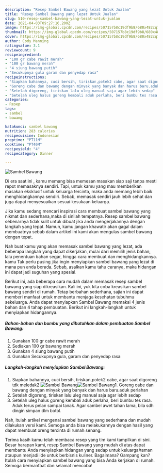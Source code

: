 ```yaml
---
description: "Resep Sambel Bawang yang lezat Untuk Jualan"
title: "Resep Sambel Bawang yang lezat Untuk Jualan"
slug: 510-resep-sambel-bawang-yang-lezat-untuk-jualan
date: 2021-04-03T09:27:16.200Z
image: https://img-global.cpcdn.com/recipes/507157b8c19df9b8/680x482cq70/sambel-bawang-foto-resep-utama.jpg
thumbnail: https://img-global.cpcdn.com/recipes/507157b8c19df9b8/680x482cq70/sambel-bawang-foto-resep-utama.jpg
cover: https://img-global.cpcdn.com/recipes/507157b8c19df9b8/680x482cq70/sambel-bawang-foto-resep-utama.jpg
author: Cody Manning
ratingvalue: 3.1
reviewcount: 9
recipeingredient:
- "100 gr cabe rawit merah"
- "100 gr bawang merah"
- "4 siung bawang putih"
- "Secukupnya gula garam dan penyedap rasa"
recipeinstructions:
- "Siapkan bahannya, cuci bersih, tiriskan,potek2 cabe, agar saat digoreng tdk meledak2"
- "Goreng cabe dan bawang dengan minyak yang banyak dan harus baru.aduk perlahan"
- "Setelah digoreng, tiriskan lalu uleg manual saja agar lebih sedap"
- "Setelah uleg halus goreng kembali aduk perlaha, beri bumbu tes rasa. Aduk terus pelan sampai tanak. Agar sambel awet tahan lama, bila sdh dingin simpan dlm botol."
categories:
- Resep
tags:
- sambel
- bawang

katakunci: sambel bawang 
nutrition: 283 calories
recipecuisine: Indonesian
preptime: "PT11M"
cooktime: "PT40M"
recipeyield: "4"
recipecategory: Dinner

---
```



![Sambel Bawang](https://img-global.cpcdn.com/recipes/507157b8c19df9b8/680x482cq70/sambel-bawang-foto-resep-utama.jpg)

Di era  saat ini , kamu memang bisa memesan masakan siap saji tanpa mesti repot memasaknya sendiri. Tapi, untuk kamu yang mau memberikan masakan eksklusif untuk keluarga tercinta, maka anda memang lebih baik menghidangkannya sendiri. Sebab, memasak sendiri jauh lebih sehat dan juga dapat menyesuaikan sesuai kesukaan keluarga.

Jika kamu sedang mencari inspirasi cara membuat sambel bawang yang nikmat dan sederhana,maka di sinilah tempatnya. Resep sambel bawang  sebenarnya tidak sulit untuk dibuat jika anda mengerjakannya dengan langkah yang tepat. Namun, kamu jangan khawatir akan gagal dalam membuatnya 
sebab dalam artikel ini kami akan mengulas sambel bawang dengan tepat.  



Nah buat kamu yang akan memasak sambel bawang yang lezat, ada beberapa langkah yang dapat dikerjakan, mulai dari memilih jenis bahan, lalu penentuan bahan segar, hingga cara membuat dan menghidangkannya. kamu Tak perlu pusing jika ingin menyiapkan sambel bawang yang lezat di mana pun anda berada. Sebab, asalkan kamu  tahu caranya, maka hidangan ini dapat jadi suguhan yang spesial.

Berikut ini, ada beberapa cara mudah dalam memasak resep sambel bawang yang siap dikreasikan. Kali ini, yuk kita coba kreasikan sambel bawang sendiri di rumah. Tetap berbahan sederhana, sajian ini dapat memberi manfaat untuk membantu menjaga kesehatan tubuhmu sekeluarga. Anda dapat menyiapkan Sambel Bawang memakai 4 jenis bahan dan 4 tahap pembuatan. Berikut ini langkah-langkah untuk menyiapkan hidangannya.

<!--inarticleads1-->

##### Bahan-bahan dan bumbu yang dibutuhkan dalam pembuatan Sambel Bawang:

1. Gunakan 100 gr cabe rawit merah
1. Sediakan 100 gr bawang merah
1. Gunakan 4 siung bawang putih
1. Gunakan Secukupnya gula, garam dan penyedap rasa




<!--inarticleads2-->

##### Langkah-langkah menyiapkan Sambel Bawang:

1. Siapkan bahannya, cuci bersih, tiriskan,potek2 cabe, agar saat digoreng tdk meledak2
<img src="https://img-global.cpcdn.com/steps/105cafdd606354d3/160x128cq70/sambel-bawang-langkah-memasak-1-foto.jpg" alt="Sambel Bawang"><img src="https://img-global.cpcdn.com/steps/e74fc7c7f557998b/160x128cq70/sambel-bawang-langkah-memasak-1-foto.jpg" alt="Sambel Bawang">1. Goreng cabe dan bawang dengan minyak yang banyak dan harus baru.aduk perlahan
1. Setelah digoreng, tiriskan lalu uleg manual saja agar lebih sedap
1. Setelah uleg halus goreng kembali aduk perlaha, beri bumbu tes rasa. Aduk terus pelan sampai tanak. Agar sambel awet tahan lama, bila sdh dingin simpan dlm botol.




Nah, itulah artikel mengenai  sambel bawang  yang sederhana dan mudah dilakukan versi kami. Semoga anda bisa melakukannya dengan hasil yang dapat membuat oreng tercinta di rumah senang. 

Terima kasih kamu telah membaca resep yang tim kami tampilkan di sini. Besar harapan kami, resep  Sambel Bawang yang mudah di atas dapat membantu Anda menyiapkan hidangan yang sedap untuk keluarga/teman ataupun menjadi ide untuk berbisnis kuliner. Bagaimana? Gampang kan? Itulah cara menyiapkan sambel bawang yang bisa Anda kerjakan di rumah. Semoga bermanfaat dan selamat mencoba!

